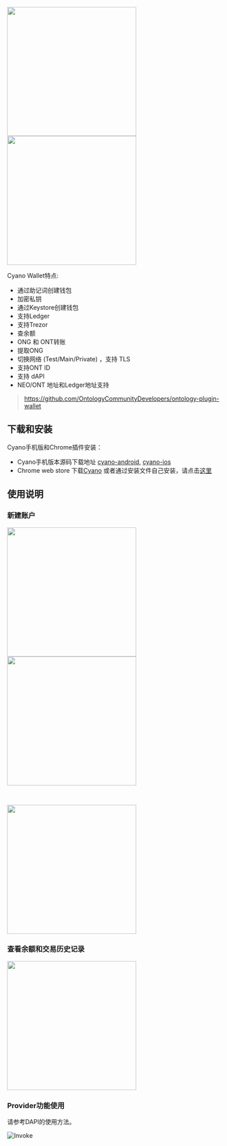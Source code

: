 
<p>
  <img width="300px" src="https://raw.githubusercontent.com/OntologyCommunityDevelopers/cyano-wallet/master/wallet.png">
  <img width="300px" src="https://raw.githubusercontent.com/OntologyCommunityDevelopers/cyano-wallet/master/wallet2.png">
</p>

Cyano Wallet特点:

* 通过助记词创建钱包
* 加密私钥
* 通过Keystore创建钱包
* 支持Ledger
* 支持Trezor
* 查余额
* ONG 和 ONT转账
* 提取ONG
* 切换网络 (Test/Main/Private) ，支持 TLS
* 支持ONT ID 
* 支持 dAPI 
* NEO/ONT 地址和Ledger地址支持

> https://github.com/OntologyCommunityDevelopers/ontology-plugin-wallet

## 下载和安装

Cyano手机版和Chrome插件安装：

* Cyano手机版本源码下载地址 [cyano-android](https://github.com/ontio-cyano/cyano-android), [cyano-ios](https://github.com/ontio-cyano/cyano-ios)
* Chrome web store 下载[Cyano](https://chrome.google.com/webstore/detail/ontology-web-wallet/dkdedlpgdmmkkfjabffeganieamfklkm) 或者通过安装文件自己安装，请点击[这里](https://github.com/OntologyCommunityDevelopers/cyano-wallet/releases)

## 使用说明

### 新建账户

<p>
  <img width="300px" src="https://raw.githubusercontent.com/ontio-community/bounty-program-report/master/chrome-plugin/cayno-wallet/img/OEP/Dapi/OntologyWebWallet2.png">
  <img width="300px" src="https://raw.githubusercontent.com/ontio-community/bounty-program-report/master/chrome-plugin/cayno-wallet/img/OEP/Dapi/OntologyWebWallet3.png">
</p>

<br>

<p>
  <img width="300px" src="https://raw.githubusercontent.com/ontio-community/bounty-program-report/master/chrome-plugin/cayno-wallet/img/OEP/Dapi/OntologyWebWallet4.png">
</p>

### 查看余额和交易历史记录

<p>
  <img width="300px" src="https://raw.githubusercontent.com/ontio-community/bounty-program-report/master/chrome-plugin/cayno-wallet/img/OEP/Dapi/OntologyWebWallet5.png">
</p>

### Provider功能使用

请参考DAPI的使用方法。

![Invoke](https://s1.ax1x.com/2018/09/03/Pz5JO0.png) 